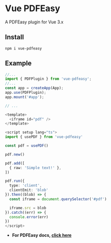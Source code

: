 # Vue PDFEasy

A PDFEasy plugin for Vue 3.x

## Install

`npm i vue-pdfeasy`

## Example

```ts
//...
import { PDFPlugin } from 'vue-pdfeasy';
//...
const app = createApp(App);
app.use(PDFPlugin);
app.mount('#app');

// ...

<template>
  <iframe id="pdf" />
</template>

<script setup lang="ts">
import { usePDF } from 'vue-pdfeasy'

const pdf = usePDF()

pdf.new()

pdf.add([
  { raw: 'Simple text!' },
])

pdf.run({
  type: 'client',
  clientEmit: 'blob'
}).then((blob) => {
  const iframe = document.querySelector('#pdf')

  iframe.src = blob
}).catch((err) => {
  console.error(err)
})
</script>
```

- **For PDFEasy docs, [click here](https://github.com/betterwrite/pdfeasy)**